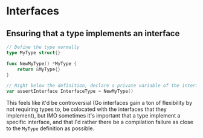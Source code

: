 # Interfaces

## Ensuring that a type implements an interface

```go
// Define the type normally
type MyType struct{}

func NewMyType() *MyType {
    return &MyType{}
}

// Right below the definition, declare a private variable of the interface type
var assertInterface InterfaceType = NewMyType()
```

This feels like it'd be controversial (Go interfaces gain a ton of flexibility by not requiring types to,
be colocated with the interfaces that they implement), but IMO sometimes it's important that a
type implement a specific interface, and that I'd rather there be a compilation failure as close to
the `MyType` definition as possible.
